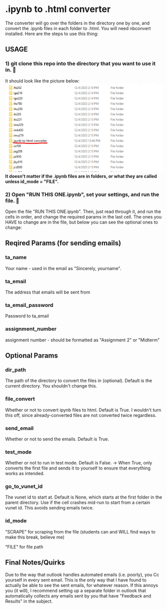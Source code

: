 # .ipynb to .html converter
The converter will go over the folders in the directory one by one, and convert the .ipynb files in each folder to .html. You will need nbconvert installed. Here are the steps to use this thing:

## USAGE
### 1) git clone this repo into the directory that you want to use it in. 📝
It should look like the picture below:<br>
![Alt text](image-2.png)<br>
**It doesn't matter if the .ipynb files are in folders, or what they are called unless id_mode = "FILE".**

### 2) Open "RUN THIS ONE.ipynb", set your settings, and run the file. 🚀
Open the file "RUN THIS ONE.ipynb". Then, just read through it, and run the cells in order, and change the required params in the last cell. The ones you HAVE to change are in the file, but below you can see the optional ones to change:
## Reqired Params (for sending emails)
### ta_name
Your name - used in the email as "Sincerely, yourname".
### ta_email
The address that emails will be sent from
### ta_email_password
Password to ta_email
### assignment_number
assignment number - should be formatted as "Assignment 2" or "Midterm"

## Optional Params
### dir_path
The path of the directory to convert the files in (optional). Default is the current directory. You shouldn't change this.
### file_convert
Whether or not to convert ipynb files to html. Default is True. I wouldn't turn this off, since already-converted files are not converted twice regardless.
### send_email
Whether or not to send the emails. Default is True.
### test_mode
Whether or not to run in test mode. Default is False. -> When True, only converts the first file and sends it to yourself to ensure that everything works as intended.
### go_to_vunet_id
The vunet id to start at. Default is None, which starts at the first folder in the parent directory. Use if the cell crashes mid-run to start from a certain vunet id. This avoids sending emails twice.

### id_mode
"SCRAPE" for scraping from the file (students can and WILL find ways to make this break, believe me)

"FILE" for file path

## Final Notes/Quirks
Due to the way that outlook handles automated emails (i.e. poorly), you Cc yourself in every sent email. This is the only way that I have found to actually be able to see the sent emails, for whatever reason. If this annoys you (it will), I recommend setting up a separate folder in outlook that automatically collects any emails sent by you that have "Feedback and Results" in the subject.